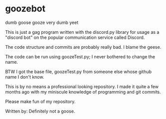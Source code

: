# goozebot
dumb goose
gooze very dumb
yeet

This is just a gag program written with the discord.py library for usage as a "discord bot" on the popular communication service called Discord.

The code structure and commits are probably really bad. I blame the geese.

The code can be run using goozeTest.py; I never bothered to change the name.

BTW I got the base file, goozeTest.py from someone else whose github name I don't know.

This is by no means a professional looking repository. I made it quite a few months ago with my miniscule knowledge of programming and git commits.

Please make fun of my repository.

Written by: Definitely not a goose.
